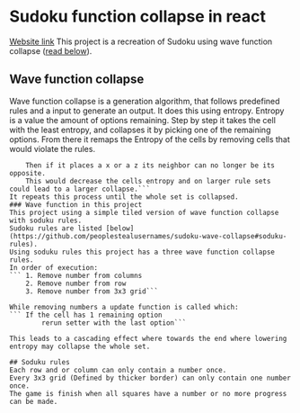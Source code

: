# Sudoku function collapse in react
[Website link](https://peoplestealusernames.github.io/sudoku-wave-collapse/)
This project is a recreation of Sudoku using wave function collapse ([read below](https://github.com/peoplestealusernames/sudoku-wave-collapse#wave-function-collapse)).

## Wave function collapse
Wave function collapse is a generation algorithm, that follows predefined rules and a input to generate an output.
It does this using entropy. Entropy is a value the amount of options remaining.
Step by step it takes the cell with the least entropy, and collapses it by picking one of the remaining options.
From there it remaps the Entropy of the cells by removing cells that would violate the rules.
``` For example if you had xyz, but x cannot be next to z.
    Then if it places a x or a z its neighbor can no longer be its opposite.
    This would decrease the cells entropy and on larger rule sets could lead to a larger collapse.```
It repeats this process until the whole set is collapsed.
### Wave function in this project
This project using a simple tiled version of wave function collapse with soduku rules.
Sudoku rules are listed [below](https://github.com/peoplestealusernames/sudoku-wave-collapse#soduku-rules).
Using soduku rules this project has a three wave function collapse rules.
In order of execution:
``` 1. Remove number from columns
    2. Remove number from row
    3. Remove number from 3x3 grid```

While removing numbers a update function is called which:
``` If the cell has 1 remaining option
        rerun setter with the last option```

This leads to a cascading effect where towards the end where lowering entropy may collapse the whole set.

## Soduku rules
Each row and or column can only contain a number once.
Every 3x3 grid (Defined by thicker border) can only contain one number once.
The game is finish when all squares have a number or no more progress can be made.
